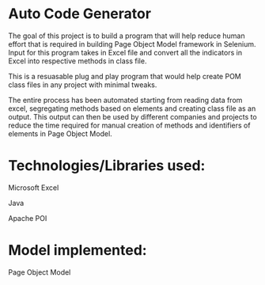 # Auto Code Generator

The goal of this project is to build a program that will help reduce human effort that is required in building Page Object Model framework in Selenium. Input for this program takes in Excel file and convert all the indicators in Excel into respective methods in class file.

This is a resuasable plug and play program that would help create POM class files in any project with minimal tweaks.

The entire process has been automated starting from reading data from excel, segregating methods based on elements and creating class file as an output. This output can then be used by different companies and projects to reduce the time required for manual creation of methods and identifiers of elements in Page Object Model.

# Technologies/Libraries used:
Microsoft Excel

Java

Apache POI

# Model implemented:
Page Object Model
